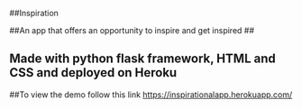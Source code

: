 ##Inspiration

##An app that offers an opportunity to inspire and get inspired ##

## Made with python flask framework, HTML and CSS  and deployed on Heroku 

##To view the demo follow this link https://inspirationalapp.herokuapp.com/
